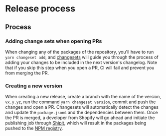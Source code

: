 # Release process

## Process

### Adding change sets when opening PRs

When changing any of the packages of the repository,
you'll have to run `yarn changeset add`,
and [changesets](https://github.com/changesets/changesets) will guide you through the process of adding your changes to be included in the next version's changelog.
Note that if you skip this step when you open a PR,
CI will fail and prevent you from merging the PR.

### Creating a new version

When creating a new release,
create a branch with the name of the version,
`vx.y.yz`,
run the command `yarn changeset version`,
commit and push the changes and open a PR.
Changesets will automatically detect the changes and update the `package.json`s and the dependencies between them.
Once the PR is merged, a developer from Shopify will go ahead and initiate the publishing job through [Shipit](https://shipit.shopify.io/shopify/cli/production), which will result in the packages being pushed to the [NPM registry](https://www.npmjs.com/).
